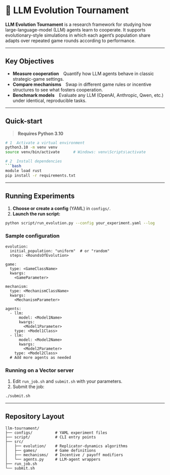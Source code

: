 # 🧠 LLM Evolution Tournament

**LLM Evolution Tournament** is a research framework for studying how large-language-model (LLM) agents learn to cooperate.
It supports evolutionary-style simulations in which each agent’s population share adapts over repeated game rounds according to performance.

---

## Key Objectives
- **Measure cooperation** Quantify how LLM agents behave in classic strategic-game settings.
- **Compare mechanisms** Swap in different game rules or incentive structures to see what fosters cooperation.
- **Benchmark models** Evaluate any LLM (OpenAI, Anthropic, Qwen, etc.) under identical, reproducible tasks.

---

## Quick-start

> **Requires Python 3.10**

```bash
# 1  Activate a virtual environment
python3.10 -m venv venv
source venv/bin/activate      # Windows: venv\Scripts\activate

# 2  Install dependencies
```bash
module load rust
pip install -r requirements.txt
```

---

## Running Experiments

1. **Choose or create a config** (YAML) in `configs/`.
2. **Launch the run script:**

```bash
python script/run_evolution.py --config your_experiment.yaml --log
```


### Sample configuration

```
evolution:
  initial_population: "uniform"  # or "random"
  steps: <RoundsOfEvolution>

game:
  type: <GameClassName>
  kwargs:
    <GameParameter>

mechanism:
  type: <MechanismClassName>
  kwargs:
    <MechanismParameter>

agents:
  - llm:
      model: <Model1Name>
      kwargs:
        <Model1Parameter>
    type: <Model1Class>
  - llm:
      model: <Model2Name>
      kwargs:
        <Model2Parameter>
    type: <Model2Class>
  # Add more agents as needed
```


### Running on a Vector server

1. Edit `run_job.sh` and `submit.sh` with your parameters.
2. Submit the job:

```bash
./submit.sh
```


---

## Repository Layout
```
llm-tournament/
├── configs/          # YAML experiment files
├── script/           # CLI entry points
├── src/
│   ├── evolution/    # Replicator-dynamics algorithms
│   ├── games/        # Game definitions
│   ├── mechanisms/   # Incentive / payoff modifiers
│   └── agents.py     # LLM-agent wrappers
├── run_job.sh
└── submit.sh
```
